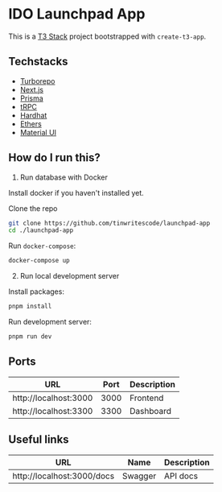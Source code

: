 # IDO Launchpad App

This is a [T3 Stack](https://create.t3.gg/) project bootstrapped with `create-t3-app`.

## Techstacks

- [Turborepo](https://turbo.build/)
- [Next.js](https://nextjs.org)
- [Prisma](https://prisma.io)
- [tRPC](https://trpc.io)
- [Hardhat](https://hardhat.org)
- [Ethers](https://docs.ethers.io/v5/)
- [Material UI](https://material-ui.com/)

## How do I run this?

1. Run database with Docker

Install docker if you haven't installed yet.

Clone the repo

```bash
git clone https://github.com/tinwritescode/launchpad-app
cd ./launchpad-app
```

Run `docker-compose`:

```bash
docker-compose up
```

2. Run local development server

Install packages:

```bash
pnpm install
```

Run development server:

```bash
pnpm run dev
```

## Ports

| URL | Port | Description
| --- | --- | --- |
| http://localhost:3000 | 3000 | Frontend |
| http://localhost:3300 | 3300 | Dashboard |

## Useful links

| URL | Name | Description
| --- | --- | --- |
| http://localhost:3000/docs | Swagger | API docs |
